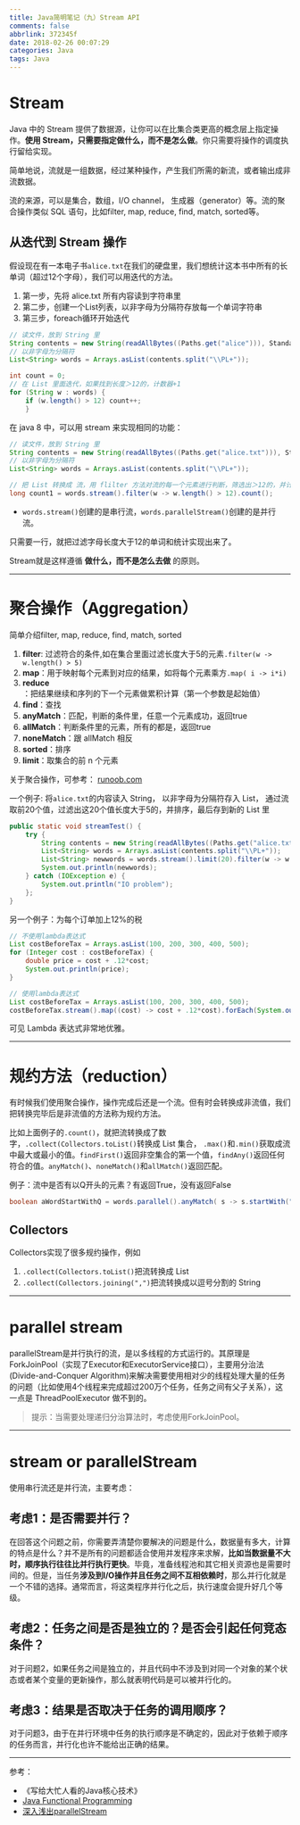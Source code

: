```yaml
---
title: Java简明笔记（九）Stream API
comments: false
abbrlink: 372345f
date: 2018-02-26 00:07:29
categories: Java
tags: Java
---
```


# Stream

Java 中的 Stream 提供了数据源，让你可以在比集合类更高的概念层上指定操作。**使用 Stream，只需要指定做什么，而不是怎么做**。你只需要将操作的调度执行留给实现。

简单地说，流就是一组数据，经过某种操作，产生我们所需的新流，或者输出成非流数据。

流的来源，可以是集合，数组，I/O channel， 生成器（generator）等。流的聚合操作类似 SQL 语句，比如filter, map, reduce, find, match, sorted等。

<!-- more -->

## 从迭代到 Stream 操作

假设现在有一本电子书`alice.txt`在我们的硬盘里，我们想统计这本书中所有的长单词（超过12个字母），我们可以用迭代的方法。

1. 第一步，先将 alice.txt 所有内容读到字符串里
2. 第二步，创建一个List列表，以非字母为分隔符存放每一个单词字符串
3. 第三步，foreach循环开始迭代

```java
// 读文件，放到 String 里
String contents = new String(readAllBytes((Paths.get("alice"))), StandardCharsets.UTF_8);
// 以非字母为分隔符
List<String> words = Arrays.asList(contents.split("\\PL+"));

int count = 0;
// 在 List 里面迭代，如果找到长度＞12的，计数器+1
for (String w : words) {
    if (w.length() > 12) count++;
    }
```

在 java 8 中，可以用 stream 来实现相同的功能：

```java
// 读文件，放到 String 里
String contents = new String(readAllBytes((Paths.get("alice.txt"))), StandardCharsets.UTF_8);
// 以非字母为分隔符
List<String> words = Arrays.asList(contents.split("\\PL+"));

// 把 List 转换成 流，用 flilter 方法对流的每一个元素进行判断，筛选出＞12的，并计数
long count1 = words.stream().filter(w -> w.length() > 12).count();
```

* `words.stream()`创建的是串行流，`words.parallelStream()`创建的是并行流。

只需要一行，就把过滤字母长度大于12的单词和统计实现出来了。

Stream就是这样遵循 **做什么，而不是怎么去做** 的原则。

---

# 聚合操作（Aggregation）

简单介绍filter, map, reduce, find, match, sorted

1. **filter**: 过滤符合的条件,如在集合里面过滤长度大于5的元素`.filter(w -> w.length() > 5)`
2. **map**：用于映射每个元素到对应的结果，如将每个元素乘方`.map( i -> i*i)`
3. **reduce**：把结果继续和序列的下一个元素做累积计算（第一个参数是起始值）
4. **find**：查找
5. **anyMatch**：匹配，判断的条件里，任意一个元素成功，返回true
6. **allMatch**：判断条件里的元素，所有的都是，返回true
7. **noneMatch**：跟 allMatch 相反
8. **sorted**：排序
9. **limit**：取集合的前 n 个元素


关于聚合操作，可参考： [runoob.com](http://www.runoob.com/java/java8-streams.html)

一个例子: 将`alice.txt`的内容读入 String， 以非字母为分隔符存入 List， 通过流取前20个值，过滤出这20个值长度大于5的，并排序，最后存到新的 List 里

```java
public static void streamTest() {
    try {
        String contents = new String(readAllBytes((Paths.get("alice.txt"))), StandardCharsets.UTF_8);
        List<String> words = Arrays.asList(contents.split("\\PL+"));
        List<String> newwords = words.stream().limit(20).filter(w -> w.length() > 5).sorted().collect(Collectors.toList());
        System.out.println(newwords);
    } catch (IOException e) {
        System.out.println("IO problem");
    };
}
```

另一个例子：为每个订单加上12%的税

```java
// 不使用lambda表达式
List costBeforeTax = Arrays.asList(100, 200, 300, 400, 500);
for (Integer cost : costBeforeTax) {
    double price = cost + .12*cost;
    System.out.println(price);
}

// 使用lambda表达式
List costBeforeTax = Arrays.asList(100, 200, 300, 400, 500);
costBeforeTax.stream().map((cost) -> cost + .12*cost).forEach(System.out::println);
```

可见 Lambda 表达式非常地优雅。

---

# 规约方法（reduction）

有时候我们使用聚合操作，操作完成后还是一个流。但有时会转换成非流值，我们把转换完毕后是非流值的方法称为规约方法。

比如上面例子的`.count()`，就把流转换成了数字，`.collect(Collectors.toList()`转换成 List 集合， `.max()`和`.min()`获取成流中最大或最小的值。`findFirst()`返回非空集合的第一个值，`findAny()`返回任何符合的值。`anyMatch()`、`noneMatch()`和`allMatch()`返回匹配。

例子：流中是否有以Q开头的元素？有返回True，没有返回False

```java
boolean aWordStartWithQ = words.parallel().anyMatch( s -> s.startWith("Q"));
```

## Collectors

Collectors实现了很多规约操作，例如

1. `.collect(Collectors.toList()`把流转换成 List
2. `.collect(Collectors.joining(",")`把流转换成以逗号分割的 String

---

# parallel stream

parallelStream是并行执行的流，是以多线程的方式运行的。其原理是ForkJoinPool（实现了Executor和ExecutorService接口），主要用分治法(Divide-and-Conquer Algorithm)来解决需要使用相对少的线程处理大量的任务的问题（比如使用4个线程来完成超过200万个任务，任务之间有父子关系），这一点是 ThreadPoolExecutor 做不到的。

> 提示：当需要处理递归分治算法时，考虑使用ForkJoinPool。

---

# stream or parallelStream

使用串行流还是并行流，主要考虑：

## 考虑1：是否需要并行？  

在回答这个问题之前，你需要弄清楚你要解决的问题是什么，数据量有多大，计算的特点是什么？并不是所有的问题都适合使用并发程序来求解，**比如当数据量不大时，顺序执行往往比并行执行更快**。毕竟，准备线程池和其它相关资源也是需要时间的。但是，当任务**涉及到I/O操作并且任务之间不互相依赖时**，那么并行化就是一个不错的选择。通常而言，将这类程序并行化之后，执行速度会提升好几个等级。

## 考虑2：任务之间是否是独立的？是否会引起任何竞态条件？  

对于问题2，如果任务之间是独立的，并且代码中不涉及到对同一个对象的某个状态或者某个变量的更新操作，那么就表明代码是可以被并行化的。

## 考虑3：结果是否取决于任务的调用顺序？  

对于问题3，由于在并行环境中任务的执行顺序是不确定的，因此对于依赖于顺序的任务而言，并行化也许不能给出正确的结果。

---

参考：

- 《写给大忙人看的Java核心技术》
- [Java Functional Programming](http://tutorials.jenkov.com/java-functional-programming/streams.html)
- [深入浅出parallelStream](https://www.jianshu.com/p/bd825cb89e00)
